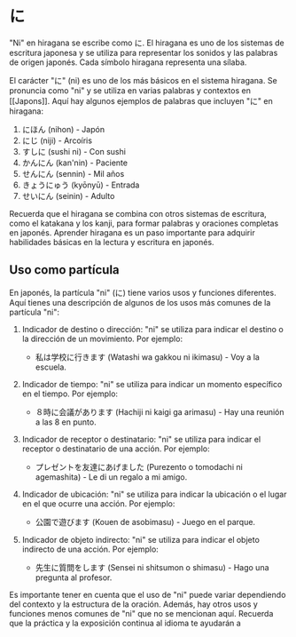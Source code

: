 # に

"Ni" en hiragana se escribe como に. El hiragana es uno de los sistemas de escritura japonesa y se utiliza para representar los sonidos y las palabras de origen japonés. Cada símbolo hiragana representa una sílaba.

El carácter "に" (ni) es uno de los más básicos en el sistema hiragana. Se pronuncia como "ni" y se utiliza en varias palabras y contextos en [[Japons]]. Aquí hay algunos ejemplos de palabras que incluyen "に" en hiragana:

1.  にほん (nihon) - Japón
2.  にじ (niji) - Arcoíris
3.  すしに (sushi ni) - Con sushi
4.  かんにん (kan'nin) - Paciente
5.  せんにん (sennin) - Mil años
6.  きょうにゅう (kyōnyū) - Entrada
7.  せいにん (seinin) - Adulto

Recuerda que el hiragana se combina con otros sistemas de escritura, como el katakana y los kanji, para formar palabras y oraciones completas en japonés. Aprender hiragana es un paso importante para adquirir habilidades básicas en la lectura y escritura en japonés.

## Uso como partícula

En japonés, la partícula "ni" (に) tiene varios usos y funciones diferentes. Aquí tienes una descripción de algunos de los usos más comunes de la partícula "ni":

1. Indicador de destino o dirección: "ni" se utiliza para indicar el destino o la dirección de un movimiento. Por ejemplo:
    
    - 私は学校に行きます (Watashi wa gakkou ni ikimasu) - Voy a la escuela.
2. Indicador de tiempo: "ni" se utiliza para indicar un momento específico en el tiempo. Por ejemplo:
    
    - ８時に会議があります (Hachiji ni kaigi ga arimasu) - Hay una reunión a las 8 en punto.
3. Indicador de receptor o destinatario: "ni" se utiliza para indicar el receptor o destinatario de una acción. Por ejemplo:
    
    - プレゼントを友達にあげました (Purezento o tomodachi ni agemashita) - Le di un regalo a mi amigo.
4. Indicador de ubicación: "ni" se utiliza para indicar la ubicación o el lugar en el que ocurre una acción. Por ejemplo:
    
    - 公園で遊びます (Kouen de asobimasu) - Juego en el parque.
5. Indicador de objeto indirecto: "ni" se utiliza para indicar el objeto indirecto de una acción. Por ejemplo:
    
    - 先生に質問をします (Sensei ni shitsumon o shimasu) - Hago una pregunta al profesor.

Es importante tener en cuenta que el uso de "ni" puede variar dependiendo del contexto y la estructura de la oración. Además, hay otros usos y funciones menos comunes de "ni" que no se mencionan aquí. Recuerda que la práctica y la exposición continua al idioma te ayudarán a